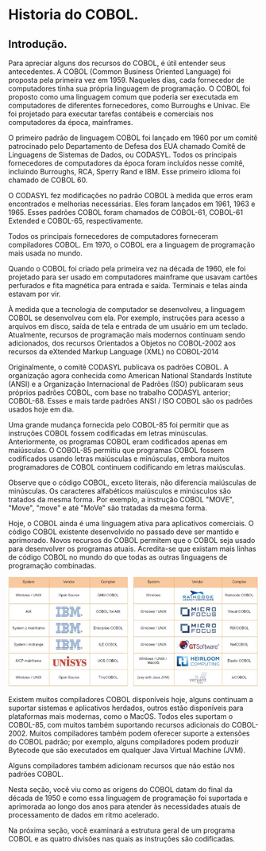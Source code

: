 # Historia do COBOL.
## Introdução.
Para apreciar alguns dos recursos do COBOL, é útil entender seus antecedentes. A COBOL (Common Business Oriented Language) foi proposta pela primeira vez em 1959. Naqueles dias, cada fornecedor de computadores tinha sua própria linguagem de programação. O COBOL foi proposto como uma linguagem comum que poderia ser executada em computadores de diferentes fornecedores, como Burroughs e Univac. Ele foi projetado para executar tarefas contábeis e comerciais nos computadores da época, mainframes.

O primeiro padrão de linguagem COBOL foi lançado em 1960 por um comitê patrocinado pelo Departamento de Defesa dos EUA chamado Comitê de Linguagens de Sistemas de Dados, ou CODASYL. Todos os principais fornecedores de computadores da época foram incluídos nesse comitê, incluindo Burroughs, RCA, Sperry Rand e IBM. Esse primeiro idioma foi chamado de COBOL 60.

O CODASYL fez modificações no padrão COBOL à medida que erros eram encontrados e melhorias necessárias. Eles foram lançados em 1961, 1963 e 1965. Esses padrões COBOL foram chamados de COBOL-61, COBOL-61 Extended e COBOL-65, respectivamente.

Todos os principais fornecedores de computadores forneceram compiladores COBOL. Em 1970, o COBOL era a linguagem de programação mais usada no mundo.

Quando o COBOL foi criado pela primeira vez na década de 1960, ele foi projetado para ser usado em computadores mainframe que usavam cartões perfurados e fita magnética para entrada e saída. Terminais e telas ainda estavam por vir.

À medida que a tecnologia de computador se desenvolveu, a linguagem COBOL se desenvolveu com ela. Por exemplo, instruções para acesso a arquivos em disco, saída de tela e entrada de um usuário em um teclado. Atualmente, recursos de programação mais modernos continuam sendo adicionados, dos recursos Orientados a Objetos no COBOL-2002 aos recursos da eXtended Markup Language (XML) no COBOL-2014

Originalmente, o comitê CODASYL publicava os padrões COBOL. A organização agora conhecida como American National Standards Institute (ANSI) e a Organização Internacional de Padrões (ISO) publicaram seus próprios padrões COBOL, com base no trabalho CODASYL anterior; COBOL-68. Esses e mais tarde padrões ANSI / ISO COBOL são os padrões usados hoje em dia.

Uma grande mudança fornecida pelo COBOL-85 foi permitir que as instruções COBOL fossem codificadas em letras minúsculas. Anteriormente, os programas COBOL eram codificados apenas em maiúsculas. O COBOL-85 permitiu que programas COBOL fossem codificados usando letras maiúsculas e minúsculas, embora muitos programadores de COBOL continuem codificando em letras maiúsculas.

Observe que o código COBOL, exceto literais, não diferencia maiúsculas de minúsculas. Os caracteres alfabéticos maiúsculos e minúsculos são tratados da mesma forma. Por exemplo, a instrução COBOL "MOVE", "Move", "move" e até "MoVe" são tratadas da mesma forma.

Hoje, o COBOL ainda é uma linguagem ativa para aplicativos comerciais. O código COBOL existente desenvolvido no passado deve ser mantido e aprimorado. Novos recursos do COBOL permitem que o COBOL seja usado para desenvolver os programas atuais. Acredita-se que existam mais linhas de código COBOL no mundo do que todas as outras linguagens de programação combinadas.

![Image of Compiladores Cobol](https://github.com/akom/COBOL/blob/master/images/COBOL%20Compilers%20Today.JPG)

Existem muitos compiladores COBOL disponíveis hoje, alguns continuam a suportar sistemas e aplicativos herdados, outros estão disponíveis para plataformas mais modernas, como o MacOS. Todos eles suportam o COBOL-85, com muitos também suportando recursos adicionais do COBOL-2002. Muitos compiladores também podem oferecer suporte a extensões do COBOL padrão; por exemplo, alguns compiladores podem produzir Bytecode que são executados em qualquer Java Virtual Machine (JVM).

Alguns compiladores também adicionam recursos que não estão nos padrões COBOL.

Nesta seção, você viu como as origens do COBOL datam do final da década de 1950 e como essa linguagem de programação foi suportada e aprimorada ao longo dos anos para atender às necessidades atuais de processamento de dados em ritmo acelerado.

Na próxima seção, você examinará a estrutura geral de um programa COBOL e as quatro divisões nas quais as instruções são codificadas.
